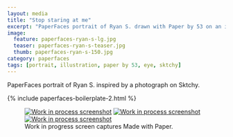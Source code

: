 ```yaml
---
layout: media
title: "Stop staring at me"
excerpt: "PaperFaces portrait of Ryan S. drawn with Paper by 53 on an iPad."
image: 
  feature: paperfaces-ryan-s-lg.jpg
  teaser: paperfaces-ryan-s-teaser.jpg
  thumb: paperfaces-ryan-s-150.jpg
category: paperfaces
tags: [portrait, illustration, paper by 53, eye, sktchy]
---
```


PaperFaces portrait of Ryan S. inspired by a photograph on Sktchy.

{% include paperfaces-boilerplate-2.html %}

<figure class="third">
  <a href="{{ site.url }}/images/paperfaces-ryan-s-process-1-lg.jpg"><img src="{{ site.url }}/images/paperfaces-ryan-s-process-1-600.jpg" alt="Work in process screenshot"></a>
  <a href="{{ site.url }}/images/paperfaces-ryan-s-process-2-lg.jpg"><img src="{{ site.url }}/images/paperfaces-ryan-s-process-2-600.jpg" alt="Work in process screenshot"></a>
  <a href="{{ site.url }}/images/paperfaces-ryan-s-process-3-lg.jpg"><img src="{{ site.url }}/images/paperfaces-ryan-s-process-3-600.jpg" alt="Work in process screenshot"></a>
  <figcaption>Work in progress screen captures Made with Paper.</figcaption>
</figure>